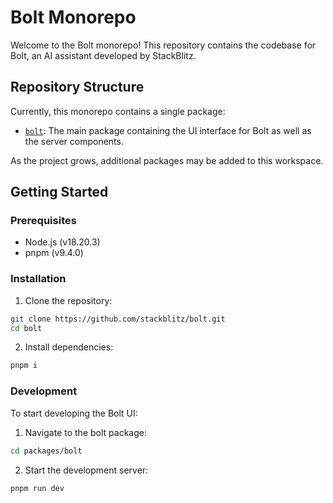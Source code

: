 # Bolt Monorepo

Welcome to the Bolt monorepo! This repository contains the codebase for Bolt, an AI assistant developed by StackBlitz.

## Repository Structure

Currently, this monorepo contains a single package:

- [`bolt`](packages/bolt): The main package containing the UI interface for Bolt as well as the server components.

As the project grows, additional packages may be added to this workspace.

## Getting Started

### Prerequisites

- Node.js (v18.20.3)
- pnpm (v9.4.0)

### Installation

1. Clone the repository:

```bash
git clone https://github.com/stackblitz/bolt.git
cd bolt
```

2. Install dependencies:

```bash
pnpm i
```

### Development

To start developing the Bolt UI:

1. Navigate to the bolt package:

```bash
cd packages/bolt
```

2. Start the development server:

```bash
pnpm run dev
```
